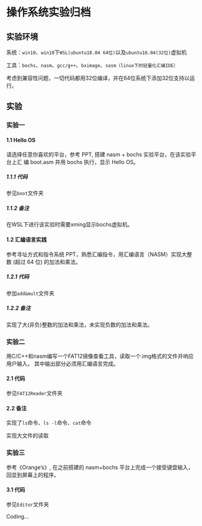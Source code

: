 # 操作系统实验归档
## 实验环境
系统：`win10`、`win10`下`WSL(ubuntu18.04 64位)`以及`ubuntu16.04(32位)`虚拟机

工具：`bochs`、`nasm`、`gcc/g++`、`bximage`、`sasm（linux下的轻量化汇编IDE）`

考虑到兼容性问题，一切代码都用32位编译，并在64位系统下添加32位支持以运行。

## 实验
### 实验一
#### 1.1 Hello OS
请选择任意你喜欢的平台，参考 PPT, 搭建 nasm + bochs 实验平台，在该实验平台上汇 编 boot.asm 并用 bochs 执行，显示 Hello OS。
##### 1.1.1 代码
参见`boot`文件夹
##### 1.1.2 备注
在WSL下进行该实验时需要xming显示bochs虚拟机。
#### 1.2 汇编语言实践
参考寻址方式和指令系统 PPT，熟悉汇编指令，用汇编语言（NASM）实现大整数 (超过 64 位) 的加法和乘法。
##### 1.2.1 代码
参加`add&mult`文件夹
##### 1.2.2 备注
实现了大(非负)整数的加法和乘法，未实现负数的加法和乘法。
### 实验二
用C/C++和nasm编写一个FAT12镜像查看⼯具，读取一个.img格式的文件并响应用户输入。
其中输出部分必须用汇编语言完成。
#### 2.1 代码
参见`FAT12Reader`文件夹
#### 2.2 备注
实现了`ls`命令、`ls -l`命令、`cat`命令

实现大文件的读取

### 实验三
参考《Orange’s》, 在之前搭建的 nasm+bochs 平台上完成一个接受键盘输入，回显到屏幕上的程序。
#### 3.1 代码
参见`Editor`文件夹

Coding...